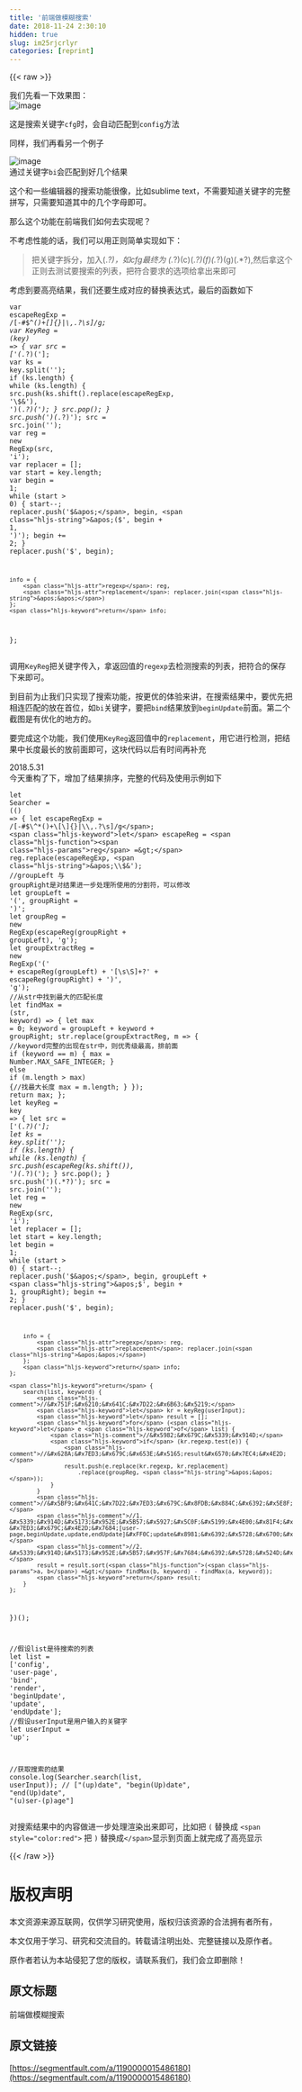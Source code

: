 ```yaml
---
title: '前端做模糊搜索' 
date: 2018-11-24 2:30:10
hidden: true
slug: im25rjcrlyr
categories: [reprint]
---
```


{{< raw >}}
<p>&#x6211;&#x4EEC;&#x5148;&#x770B;&#x4E00;&#x4E0B;&#x6548;&#x679C;&#x56FE;&#xFF1A;<br><span class="img-wrap"><img data-src="/img/remote/1460000015486183?w=199&amp;h=107" src="https://static.alili.tech/img/remote/1460000015486183?w=199&amp;h=107" alt="image" title="image" style="cursor:pointer;display:inline"></span></p><p>&#x8FD9;&#x662F;&#x641C;&#x7D22;&#x5173;&#x952E;&#x5B57;<code>cfg</code>&#x65F6;&#xFF0C;&#x4F1A;&#x81EA;&#x52A8;&#x5339;&#x914D;&#x5230;<code>config</code>&#x65B9;&#x6CD5;</p><p>&#x540C;&#x6837;&#xFF0C;&#x6211;&#x4EEC;&#x518D;&#x770B;&#x53E6;&#x4E00;&#x4E2A;&#x4F8B;&#x5B50;</p><p><span class="img-wrap"><img data-src="/img/remote/1460000015486184?w=236&amp;h=188" src="https://static.alili.tech/img/remote/1460000015486184?w=236&amp;h=188" alt="image" title="image" style="cursor:pointer;display:inline"></span><br>&#x901A;&#x8FC7;&#x5173;&#x952E;&#x5B57;<code>bi</code>&#x4F1A;&#x5339;&#x914D;&#x5230;&#x597D;&#x51E0;&#x4E2A;&#x7ED3;&#x679C;</p><p>&#x8FD9;&#x4E2A;&#x548C;&#x4E00;&#x4E9B;&#x7F16;&#x8F91;&#x5668;&#x7684;&#x641C;&#x7D22;&#x529F;&#x80FD;&#x5F88;&#x50CF;&#xFF0C;&#x6BD4;&#x5982;sublime text&#xFF0C;&#x4E0D;&#x9700;&#x8981;&#x77E5;&#x9053;&#x5173;&#x952E;&#x5B57;&#x7684;&#x5B8C;&#x6574;&#x62FC;&#x5199;&#xFF0C;&#x53EA;&#x9700;&#x8981;&#x77E5;&#x9053;&#x5176;&#x4E2D;&#x7684;&#x51E0;&#x4E2A;&#x5B57;&#x6BCD;&#x5373;&#x53EF;&#x3002;</p><p>&#x90A3;&#x4E48;&#x8FD9;&#x4E2A;&#x529F;&#x80FD;&#x5728;&#x524D;&#x7AEF;&#x6211;&#x4EEC;&#x5982;&#x4F55;&#x53BB;&#x5B9E;&#x73B0;&#x5462;&#xFF1F;</p><p>&#x4E0D;&#x8003;&#x8651;&#x6027;&#x80FD;&#x7684;&#x8BDD;&#xFF0C;&#x6211;&#x4EEC;&#x53EF;&#x4EE5;&#x7528;&#x6B63;&#x5219;&#x7B80;&#x5355;&#x5B9E;&#x73B0;&#x5982;&#x4E0B;&#xFF1A;</p><blockquote>&#x628A;&#x5173;&#x952E;&#x5B57;&#x62C6;&#x5206;&#xFF0C;&#x52A0;&#x5165;(.<em>?)&#xFF0C;&#x5982;cfg&#x6700;&#x7EC8;&#x4E3A; (.</em>?)(c)(.<em>?)(f)(.</em>?)(g)(.*?),&#x7136;&#x540E;&#x62FF;&#x8FD9;&#x4E2A;&#x6B63;&#x5219;&#x53BB;&#x6D4B;&#x8BD5;&#x8981;&#x641C;&#x7D22;&#x7684;&#x5217;&#x8868;&#xFF0C;&#x628A;&#x7B26;&#x5408;&#x8981;&#x6C42;&#x7684;&#x9009;&#x9879;&#x7ED9;&#x62FF;&#x51FA;&#x6765;&#x5373;&#x53EF;</blockquote><p>&#x8003;&#x8651;&#x5230;&#x8981;&#x9AD8;&#x4EAE;&#x7ED3;&#x679C;&#xFF0C;&#x6211;&#x4EEC;&#x8FD8;&#x8981;&#x751F;&#x6210;&#x5BF9;&#x5E94;&#x7684;&#x66FF;&#x6362;&#x8868;&#x8FBE;&#x5F0F;&#xFF0C;&#x6700;&#x540E;&#x7684;&#x51FD;&#x6570;&#x5982;&#x4E0B;</p><div class="widget-codetool" style="display:none"><div class="widget-codetool--inner"><span class="selectCode code-tool" data-toggle="tooltip" data-placement="top" title="" data-original-title="&#x5168;&#x9009;"></span> <span type="button" class="copyCode code-tool" data-toggle="tooltip" data-placement="top" data-clipboard-text="var escapeRegExp = /[\-#$\^*()+\[\]{}|\\,.?\s]/g;
var KeyReg = (key) =&gt; {
    var src = [&apos;(.*?)(&apos;];
    var ks = key.split(&apos;&apos;);
    if (ks.length) {
        while (ks.length) {
            src.push(ks.shift().replace(escapeRegExp, &apos;\\$&amp;&apos;), &apos;)(.*?)(&apos;);
        }
        src.pop();
    }
    src.push(&apos;)(.*?)&apos;);
    src = src.join(&apos;&apos;);
    var reg = new RegExp(src, &apos;i&apos;);
    var replacer = [];
    var start = key.length;
    var begin = 1;
    while (start &gt; 0) {
        start--;
        replacer.push(&apos;$&apos;, begin, &apos;($&apos;, begin + 1, &apos;)&apos;);
        begin += 2;
    }
    replacer.push(&apos;$&apos;, begin);

    info = {
        regexp: reg,
        replacement: replacer.join(&apos;&apos;)
    };
    return info;
};
" title="" data-original-title="&#x590D;&#x5236;"></span> <span type="button" class="saveToNote code-tool" data-toggle="tooltip" data-placement="top" title="" data-original-title="&#x653E;&#x8FDB;&#x7B14;&#x8BB0;"></span></div></div><pre class="javascript hljs"><code class="js"><span class="hljs-keyword">var</span> escapeRegExp = <span class="hljs-regexp">/[\-#$\^*()+\[\]{}|\\,.?\s]/g</span>;
<span class="hljs-keyword">var</span> KeyReg = <span class="hljs-function">(<span class="hljs-params">key</span>) =&gt;</span> {
    <span class="hljs-keyword">var</span> src = [<span class="hljs-string">&apos;(.*?)(&apos;</span>];
    <span class="hljs-keyword">var</span> ks = key.split(<span class="hljs-string">&apos;&apos;</span>);
    <span class="hljs-keyword">if</span> (ks.length) {
        <span class="hljs-keyword">while</span> (ks.length) {
            src.push(ks.shift().replace(escapeRegExp, <span class="hljs-string">&apos;\\$&amp;&apos;</span>), <span class="hljs-string">&apos;)(.*?)(&apos;</span>);
        }
        src.pop();
    }
    src.push(<span class="hljs-string">&apos;)(.*?)&apos;</span>);
    src = src.join(<span class="hljs-string">&apos;&apos;</span>);
    <span class="hljs-keyword">var</span> reg = <span class="hljs-keyword">new</span> <span class="hljs-built_in">RegExp</span>(src, <span class="hljs-string">&apos;i&apos;</span>);
    <span class="hljs-keyword">var</span> replacer = [];
    <span class="hljs-keyword">var</span> start = key.length;
    <span class="hljs-keyword">var</span> begin = <span class="hljs-number">1</span>;
    <span class="hljs-keyword">while</span> (start &gt; <span class="hljs-number">0</span>) {
        start--;
        replacer.push(<span class="hljs-string">&apos;$&apos;</span>, begin, <span class="hljs-string">&apos;($&apos;</span>, begin + <span class="hljs-number">1</span>, <span class="hljs-string">&apos;)&apos;</span>);
        begin += <span class="hljs-number">2</span>;
    }
    replacer.push(<span class="hljs-string">&apos;$&apos;</span>, begin);

    info = {
        <span class="hljs-attr">regexp</span>: reg,
        <span class="hljs-attr">replacement</span>: replacer.join(<span class="hljs-string">&apos;&apos;</span>)
    };
    <span class="hljs-keyword">return</span> info;
};
</code></pre><p>&#x8C03;&#x7528;<code>KeyReg</code>&#x628A;&#x5173;&#x952E;&#x5B57;&#x4F20;&#x5165;&#xFF0C;&#x62FF;&#x8FD4;&#x56DE;&#x503C;&#x7684;<code>regexp</code>&#x53BB;&#x68C0;&#x6D4B;&#x641C;&#x7D22;&#x7684;&#x5217;&#x8868;&#xFF0C;&#x628A;&#x7B26;&#x5408;&#x7684;&#x4FDD;&#x5B58;&#x4E0B;&#x6765;&#x5373;&#x53EF;&#x3002;</p><p>&#x5230;&#x76EE;&#x524D;&#x4E3A;&#x6B62;&#x6211;&#x4EEC;&#x53EA;&#x5B9E;&#x73B0;&#x4E86;&#x641C;&#x7D22;&#x529F;&#x80FD;&#xFF0C;&#x6309;&#x66F4;&#x4F18;&#x7684;&#x4F53;&#x9A8C;&#x6765;&#x8BB2;&#xFF0C;&#x5728;&#x641C;&#x7D22;&#x7ED3;&#x679C;&#x4E2D;&#xFF0C;&#x8981;&#x4F18;&#x5148;&#x628A;&#x76F8;&#x8FDE;&#x5339;&#x914D;&#x7684;&#x653E;&#x5728;&#x9996;&#x4F4D;&#xFF0C;&#x5982;<code>bi</code>&#x5173;&#x952E;&#x5B57;&#xFF0C;&#x8981;&#x628A;<code>bind</code>&#x7ED3;&#x679C;&#x653E;&#x5230;<code>beginUpdate</code>&#x524D;&#x9762;&#x3002;&#x7B2C;&#x4E8C;&#x4E2A;&#x622A;&#x56FE;&#x662F;&#x6709;&#x4F18;&#x5316;&#x7684;&#x5730;&#x65B9;&#x7684;&#x3002;</p><p>&#x8981;&#x5B8C;&#x6210;&#x8FD9;&#x4E2A;&#x529F;&#x80FD;&#xFF0C;&#x6211;&#x4EEC;&#x4F7F;&#x7528;<code>KeyReg</code>&#x8FD4;&#x56DE;&#x503C;&#x4E2D;&#x7684;<code>replacement</code>&#xFF0C;&#x7528;&#x5B83;&#x8FDB;&#x884C;&#x68C0;&#x6D4B;&#xFF0C;&#x628A;&#x7ED3;&#x679C;&#x4E2D;&#x957F;&#x5EA6;&#x6700;&#x957F;&#x7684;&#x653E;&#x524D;&#x9762;&#x5373;&#x53EF;&#xFF0C;&#x8FD9;&#x5757;&#x4EE3;&#x7801;&#x4EE5;&#x540E;&#x6709;&#x65F6;&#x95F4;&#x518D;&#x8865;&#x5145;</p><p>2018.5.31<br>&#x4ECA;&#x5929;&#x91CD;&#x6784;&#x4E86;&#x4E0B;&#xFF0C;&#x589E;&#x52A0;&#x4E86;&#x7ED3;&#x679C;&#x6392;&#x5E8F;&#xFF0C;&#x5B8C;&#x6574;&#x7684;&#x4EE3;&#x7801;&#x53CA;&#x4F7F;&#x7528;&#x793A;&#x4F8B;&#x5982;&#x4E0B;</p><div class="widget-codetool" style="display:none"><div class="widget-codetool--inner"><span class="selectCode code-tool" data-toggle="tooltip" data-placement="top" title="" data-original-title="&#x5168;&#x9009;"></span> <span type="button" class="copyCode code-tool" data-toggle="tooltip" data-placement="top" data-clipboard-text="let Searcher = (() =&gt; {
    let escapeRegExp = /[\-#$\^*()+\[\]{}|\\,.?\s]/g;
    let escapeReg = reg =&gt; reg.replace(escapeRegExp, &apos;\\$&amp;&apos;);
    //groupLeft &#x4E0E; groupRight&#x662F;&#x5BF9;&#x7ED3;&#x679C;&#x8FDB;&#x4E00;&#x6B65;&#x5904;&#x7406;&#x6240;&#x4F7F;&#x7528;&#x7684;&#x5206;&#x5272;&#x7B26;&#xFF0C;&#x53EF;&#x4EE5;&#x4FEE;&#x6539;
    let groupLeft = &apos;(&apos;,
        groupRight = &apos;)&apos;;
    let groupReg = new RegExp(escapeReg(groupRight + groupLeft), &apos;g&apos;);
    let groupExtractReg = new RegExp(&apos;(&apos; + escapeReg(groupLeft) + &apos;[\\s\\S]+?&apos; + escapeReg(groupRight) + &apos;)&apos;, &apos;g&apos;);
    //&#x4ECE;str&#x4E2D;&#x627E;&#x5230;&#x6700;&#x5927;&#x7684;&#x5339;&#x914D;&#x957F;&#x5EA6;
    let findMax = (str, keyword) =&gt; {
        let max = 0;
        keyword = groupLeft + keyword + groupRight;
        str.replace(groupExtractReg, m =&gt; {
            //keyword&#x5B8C;&#x6574;&#x7684;&#x51FA;&#x73B0;&#x5728;str&#x4E2D;&#xFF0C;&#x5219;&#x4F18;&#x79C0;&#x7EA7;&#x6700;&#x9AD8;&#xFF0C;&#x6392;&#x524D;&#x9762;
            if (keyword == m) {
                max = Number.MAX_SAFE_INTEGER;
            } else if (m.length &gt; max) {//&#x627E;&#x6700;&#x5927;&#x957F;&#x5EA6;
                max = m.length;
            }
        });
        return max;
    };
    let keyReg = key =&gt; {
        let src = [&apos;(.*?)(&apos;];
        let ks = key.split(&apos;&apos;);
        if (ks.length) {
            while (ks.length) {
                src.push(escapeReg(ks.shift()), &apos;)(.*?)(&apos;);
            }
            src.pop();
        }
        src.push(&apos;)(.*?)&apos;);
        src = src.join(&apos;&apos;);
        let reg = new RegExp(src, &apos;i&apos;);
        let replacer = [];
        let start = key.length;
        let begin = 1;
        while (start &gt; 0) {
            start--;
            replacer.push(&apos;$&apos;, begin, groupLeft + &apos;$&apos;, begin + 1, groupRight);
            begin += 2;
        }
        replacer.push(&apos;$&apos;, begin);

        info = {
            regexp: reg,
            replacement: replacer.join(&apos;&apos;)
        };
        return info;
    };

    return {
        search(list, keyword) {
            //&#x751F;&#x6210;&#x641C;&#x7D22;&#x6B63;&#x5219;
            let kr = keyReg(userInput);
            let result = [];
            for (let e of list) {
                //&#x5982;&#x679C;&#x5339;&#x914D;
                if (kr.regexp.test(e)) {
                    //&#x628A;&#x7ED3;&#x679C;&#x653E;&#x5165;result&#x6570;&#x7EC4;&#x4E2D;
                    result.push(e.replace(kr.regexp, kr.replacement)
                        .replace(groupReg, &apos;&apos;));
                }
            }
            //&#x5BF9;&#x641C;&#x7D22;&#x7ED3;&#x679C;&#x8FDB;&#x884C;&#x6392;&#x5E8F;
            //1. &#x5339;&#x914D;&#x5173;&#x952E;&#x5B57;&#x5927;&#x5C0F;&#x5199;&#x4E00;&#x81F4;&#x7684;&#x4F18;&#x5148;&#x7EA7;&#x6700;&#x9AD8;&#xFF0C;&#x6BD4;&#x5982;&#x641C;&#x7D22;up, &#x7ED3;&#x679C;&#x4E2D;&#x7684;[user-page,beginUpdate,update,endUpdate]&#xFF0C;update&#x8981;&#x6392;&#x5728;&#x6700;&#x524D;&#x9762;&#xFF0C;&#x56E0;&#x4E3A;&#x5927;&#x5C0F;&#x5199;&#x5339;&#x914D;
            //2. &#x5339;&#x914D;&#x5173;&#x952E;&#x5B57;&#x957F;&#x7684;&#x6392;&#x5728;&#x524D;&#x9762;
            result = result.sort((a, b) =&gt; findMax(b, keyword) - findMax(a, keyword));
            return result;
        }
    };
})();

//&#x5047;&#x8BBE;list&#x662F;&#x5F85;&#x641C;&#x7D22;&#x7684;&#x5217;&#x8868;
let list = [&apos;config&apos;, &apos;user-page&apos;, &apos;bind&apos;, &apos;render&apos;, &apos;beginUpdate&apos;, &apos;update&apos;, &apos;endUpdate&apos;];
//&#x5047;&#x8BBE;userInput&#x662F;&#x7528;&#x6237;&#x8F93;&#x5165;&#x7684;&#x5173;&#x952E;&#x5B57;
let userInput = &apos;up&apos;;

//&#x83B7;&#x53D6;&#x641C;&#x7D22;&#x7684;&#x7ED3;&#x679C;
console.log(Searcher.search(list, userInput));
//&#xA0;[&quot;(up)date&quot;, &quot;begin(Up)date&quot;, &quot;end(Up)date&quot;, &quot;(u)ser-(p)age&quot;]" title="" data-original-title="&#x590D;&#x5236;"></span> <span type="button" class="saveToNote code-tool" data-toggle="tooltip" data-placement="top" title="" data-original-title="&#x653E;&#x8FDB;&#x7B14;&#x8BB0;"></span></div></div><pre class="javascript hljs"><code class="js"><span class="hljs-keyword">let</span> Searcher = <span class="hljs-function">(<span class="hljs-params">(</span>) =&gt;</span> {
    <span class="hljs-keyword">let</span> escapeRegExp = <span class="hljs-regexp">/[\-#$\^*()+\[\]{}|\\,.?\s]/g</span>;
    <span class="hljs-keyword">let</span> escapeReg = <span class="hljs-function"><span class="hljs-params">reg</span> =&gt;</span> reg.replace(escapeRegExp, <span class="hljs-string">&apos;\\$&amp;&apos;</span>);
    <span class="hljs-comment">//groupLeft &#x4E0E; groupRight&#x662F;&#x5BF9;&#x7ED3;&#x679C;&#x8FDB;&#x4E00;&#x6B65;&#x5904;&#x7406;&#x6240;&#x4F7F;&#x7528;&#x7684;&#x5206;&#x5272;&#x7B26;&#xFF0C;&#x53EF;&#x4EE5;&#x4FEE;&#x6539;</span>
    <span class="hljs-keyword">let</span> groupLeft = <span class="hljs-string">&apos;(&apos;</span>,
        groupRight = <span class="hljs-string">&apos;)&apos;</span>;
    <span class="hljs-keyword">let</span> groupReg = <span class="hljs-keyword">new</span> <span class="hljs-built_in">RegExp</span>(escapeReg(groupRight + groupLeft), <span class="hljs-string">&apos;g&apos;</span>);
    <span class="hljs-keyword">let</span> groupExtractReg = <span class="hljs-keyword">new</span> <span class="hljs-built_in">RegExp</span>(<span class="hljs-string">&apos;(&apos;</span> + escapeReg(groupLeft) + <span class="hljs-string">&apos;[\\s\\S]+?&apos;</span> + escapeReg(groupRight) + <span class="hljs-string">&apos;)&apos;</span>, <span class="hljs-string">&apos;g&apos;</span>);
    <span class="hljs-comment">//&#x4ECE;str&#x4E2D;&#x627E;&#x5230;&#x6700;&#x5927;&#x7684;&#x5339;&#x914D;&#x957F;&#x5EA6;</span>
    <span class="hljs-keyword">let</span> findMax = <span class="hljs-function">(<span class="hljs-params">str, keyword</span>) =&gt;</span> {
        <span class="hljs-keyword">let</span> max = <span class="hljs-number">0</span>;
        keyword = groupLeft + keyword + groupRight;
        str.replace(groupExtractReg, m =&gt; {
            <span class="hljs-comment">//keyword&#x5B8C;&#x6574;&#x7684;&#x51FA;&#x73B0;&#x5728;str&#x4E2D;&#xFF0C;&#x5219;&#x4F18;&#x79C0;&#x7EA7;&#x6700;&#x9AD8;&#xFF0C;&#x6392;&#x524D;&#x9762;</span>
            <span class="hljs-keyword">if</span> (keyword == m) {
                max = <span class="hljs-built_in">Number</span>.MAX_SAFE_INTEGER;
            } <span class="hljs-keyword">else</span> <span class="hljs-keyword">if</span> (m.length &gt; max) {<span class="hljs-comment">//&#x627E;&#x6700;&#x5927;&#x957F;&#x5EA6;</span>
                max = m.length;
            }
        });
        <span class="hljs-keyword">return</span> max;
    };
    <span class="hljs-keyword">let</span> keyReg = <span class="hljs-function"><span class="hljs-params">key</span> =&gt;</span> {
        <span class="hljs-keyword">let</span> src = [<span class="hljs-string">&apos;(.*?)(&apos;</span>];
        <span class="hljs-keyword">let</span> ks = key.split(<span class="hljs-string">&apos;&apos;</span>);
        <span class="hljs-keyword">if</span> (ks.length) {
            <span class="hljs-keyword">while</span> (ks.length) {
                src.push(escapeReg(ks.shift()), <span class="hljs-string">&apos;)(.*?)(&apos;</span>);
            }
            src.pop();
        }
        src.push(<span class="hljs-string">&apos;)(.*?)&apos;</span>);
        src = src.join(<span class="hljs-string">&apos;&apos;</span>);
        <span class="hljs-keyword">let</span> reg = <span class="hljs-keyword">new</span> <span class="hljs-built_in">RegExp</span>(src, <span class="hljs-string">&apos;i&apos;</span>);
        <span class="hljs-keyword">let</span> replacer = [];
        <span class="hljs-keyword">let</span> start = key.length;
        <span class="hljs-keyword">let</span> begin = <span class="hljs-number">1</span>;
        <span class="hljs-keyword">while</span> (start &gt; <span class="hljs-number">0</span>) {
            start--;
            replacer.push(<span class="hljs-string">&apos;$&apos;</span>, begin, groupLeft + <span class="hljs-string">&apos;$&apos;</span>, begin + <span class="hljs-number">1</span>, groupRight);
            begin += <span class="hljs-number">2</span>;
        }
        replacer.push(<span class="hljs-string">&apos;$&apos;</span>, begin);

        info = {
            <span class="hljs-attr">regexp</span>: reg,
            <span class="hljs-attr">replacement</span>: replacer.join(<span class="hljs-string">&apos;&apos;</span>)
        };
        <span class="hljs-keyword">return</span> info;
    };

    <span class="hljs-keyword">return</span> {
        search(list, keyword) {
            <span class="hljs-comment">//&#x751F;&#x6210;&#x641C;&#x7D22;&#x6B63;&#x5219;</span>
            <span class="hljs-keyword">let</span> kr = keyReg(userInput);
            <span class="hljs-keyword">let</span> result = [];
            <span class="hljs-keyword">for</span> (<span class="hljs-keyword">let</span> e <span class="hljs-keyword">of</span> list) {
                <span class="hljs-comment">//&#x5982;&#x679C;&#x5339;&#x914D;</span>
                <span class="hljs-keyword">if</span> (kr.regexp.test(e)) {
                    <span class="hljs-comment">//&#x628A;&#x7ED3;&#x679C;&#x653E;&#x5165;result&#x6570;&#x7EC4;&#x4E2D;</span>
                    result.push(e.replace(kr.regexp, kr.replacement)
                        .replace(groupReg, <span class="hljs-string">&apos;&apos;</span>));
                }
            }
            <span class="hljs-comment">//&#x5BF9;&#x641C;&#x7D22;&#x7ED3;&#x679C;&#x8FDB;&#x884C;&#x6392;&#x5E8F;</span>
            <span class="hljs-comment">//1. &#x5339;&#x914D;&#x5173;&#x952E;&#x5B57;&#x5927;&#x5C0F;&#x5199;&#x4E00;&#x81F4;&#x7684;&#x4F18;&#x5148;&#x7EA7;&#x6700;&#x9AD8;&#xFF0C;&#x6BD4;&#x5982;&#x641C;&#x7D22;up, &#x7ED3;&#x679C;&#x4E2D;&#x7684;[user-page,beginUpdate,update,endUpdate]&#xFF0C;update&#x8981;&#x6392;&#x5728;&#x6700;&#x524D;&#x9762;&#xFF0C;&#x56E0;&#x4E3A;&#x5927;&#x5C0F;&#x5199;&#x5339;&#x914D;</span>
            <span class="hljs-comment">//2. &#x5339;&#x914D;&#x5173;&#x952E;&#x5B57;&#x957F;&#x7684;&#x6392;&#x5728;&#x524D;&#x9762;</span>
            result = result.sort(<span class="hljs-function">(<span class="hljs-params">a, b</span>) =&gt;</span> findMax(b, keyword) - findMax(a, keyword));
            <span class="hljs-keyword">return</span> result;
        }
    };
})();

<span class="hljs-comment">//&#x5047;&#x8BBE;list&#x662F;&#x5F85;&#x641C;&#x7D22;&#x7684;&#x5217;&#x8868;</span>
<span class="hljs-keyword">let</span> list = [<span class="hljs-string">&apos;config&apos;</span>, <span class="hljs-string">&apos;user-page&apos;</span>, <span class="hljs-string">&apos;bind&apos;</span>, <span class="hljs-string">&apos;render&apos;</span>, <span class="hljs-string">&apos;beginUpdate&apos;</span>, <span class="hljs-string">&apos;update&apos;</span>, <span class="hljs-string">&apos;endUpdate&apos;</span>];
<span class="hljs-comment">//&#x5047;&#x8BBE;userInput&#x662F;&#x7528;&#x6237;&#x8F93;&#x5165;&#x7684;&#x5173;&#x952E;&#x5B57;</span>
<span class="hljs-keyword">let</span> userInput = <span class="hljs-string">&apos;up&apos;</span>;

<span class="hljs-comment">//&#x83B7;&#x53D6;&#x641C;&#x7D22;&#x7684;&#x7ED3;&#x679C;</span>
<span class="hljs-built_in">console</span>.log(Searcher.search(list, userInput));
<span class="hljs-comment">//&#xA0;[&quot;(up)date&quot;, &quot;begin(Up)date&quot;, &quot;end(Up)date&quot;, &quot;(u)ser-(p)age&quot;]</span></code></pre><p>&#x5BF9;&#x641C;&#x7D22;&#x7ED3;&#x679C;&#x4E2D;&#x7684;&#x5185;&#x5BB9;&#x505A;&#x8FDB;&#x4E00;&#x6B65;&#x5904;&#x7406;&#x6E32;&#x67D3;&#x51FA;&#x6765;&#x5373;&#x53EF;&#xFF0C;&#x6BD4;&#x5982;&#x628A; <code>(</code> &#x66FF;&#x6362;&#x6210; <code>&lt;span style=&quot;color:red&quot;&gt;</code> &#x628A; <code>)</code> &#x66FF;&#x6362;&#x6210;<code>&lt;/span&gt;</code>&#x663E;&#x793A;&#x5230;&#x9875;&#x9762;&#x4E0A;&#x5C31;&#x5B8C;&#x6210;&#x4E86;&#x9AD8;&#x4EAE;&#x663E;&#x793A;</p>
{{< /raw >}}

# 版权声明
本文资源来源互联网，仅供学习研究使用，版权归该资源的合法拥有者所有，

本文仅用于学习、研究和交流目的。转载请注明出处、完整链接以及原作者。

原作者若认为本站侵犯了您的版权，请联系我们，我们会立即删除！

## 原文标题
前端做模糊搜索

## 原文链接
[https://segmentfault.com/a/1190000015486180](https://segmentfault.com/a/1190000015486180)

